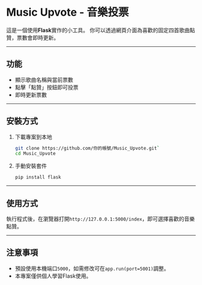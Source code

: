 # Music Upvote - 音樂投票

這是一個使用**Flask**實作的小工具。
你可以透過網頁介面為喜歡的固定四首歌曲點贊，票數會即時更新。

---

## 功能
- 顯示歌曲名稱與當前票數
- 點擊「點贊」按鈕即可投票
- 即時更新票數

---

## 安裝方式
1. 下載專案到本地
    ```bash
    git clone https://github.com/你的帳號/Music_Upvote.git`
    cd Music_Upvote
    ```
2. 手動安裝套件
    ```bash
    pip install flask
    ```

---

## 使用方式
執行程式後，在瀏覽器打開```http://127.0.0.1:5000/index```，即可選擇喜歡的音樂點贊。

---

## 注意事項
- 預設使用本機端口```5000```，如需修改可在```app.run(port=5001)```調整。
- 本專案僅供個人學習Flask使用。